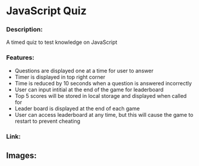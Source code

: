 # JavaScript Quiz
### Description: 
A timed quiz to test knowledge on JavaScript
### Features:
* Questions are displayed one at a time for user to answer
* Timer is displayed in top right corner
* Time is reduced by 10  seconds when a question is answered incorrectly
* User can input intitial at the end of the game for leaderboard
* Top 5 scores will be stored in local storage and displayed when called for
* Leader board is displayed at the end of each game
* User can access leaderboard at any time, but this will cause the game to restart to prevent cheating
### Link:


## Images:

